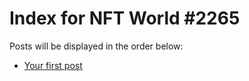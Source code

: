 # Index for NFT World #2265
Posts will be displayed in the order below:

- [Your first post](./001-first.md)

